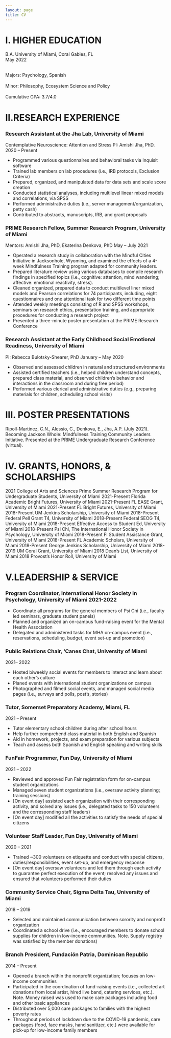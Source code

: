 ```yaml
---
layout: page
title: CV
---
```


# I. HIGHER EDUCATION
B.A. University of Miami, Coral Gables, FL	
May 2022

<br> Majors: Psychology, Spanish </br> 
<br> Minor: Philosophy, Ecosystem Science and Policy </br>
<br> Cumulative GPA: 3.7/4.0 </br>

# II.RESEARCH EXPERIENCE
### Research Assistant at the Jha Lab, University of Miami
Contemplative Neuroscience: Attention and Stress
PI: Amishi Jha, PhD.
2020 – Present 
- Programmed various questionnaires and behavioral tasks via Inquisit software 
- Trained lab members on lab procedures (i.e., IRB protocols, Exclusion Criteria)
- Prepared, organized, and manipulated data for data sets and scale score creation  
- Conducted statistical analyses, including multilevel linear mixed models and correlations, via SPSS
- Performed administrative duties (i.e., server management/organization, petty cash)
- Contributed to abstracts, manuscripts, IRB, and grant proposals 

### PRIME Research Fellow, Summer Research Program, University of Miami 
Mentors: Amishi Jha, PhD, Ekaterina Denkova, PhD 
May – July 2021
- Operated a research study in collaboration with the Mindful Cities Initiative in Jacksonhole, Wyoming, and examined the effects of a 4-week Mindfulness Training program adapted for community leaders.
- Prepared literature review using various databases to compile research findings in specified topics (i.e., cognitive: attention, mind wandering; affective: emotional reactivity, stress).
- Cleaned organized, prepared data to conduct multilevel liner mixed models and Pearson correlations for 74 participants, including, eight questionnaires and one attentional task for two different time points
- Attended weekly meetings consisting of R and SPSS workshops, seminars on research ethics, presentation training, and appropriate procedures for conducting a research project 
- Presented a three-minute poster presentation at the PRIME Research Conference   

### Research Assistant at the Early Childhood Social Emotional Readiness, University of Miami
PI: Rebecca Bulotsky-Shearer, PhD
January – May 2020	 
- Observed and assessed children in natural and structured environments 
- Assisted certified teachers (i.e., helped children understand concepts, prepared class material, and observed children’s behavior and interactions in the classroom and during free period) 
- Performed various clerical and administrative duties (e.g., preparing materials for children, scheduling school visits)

# III. POSTER PRESENTATIONS

Ripoll-Martinez, C.N., Alessio, C., Denkova, E., Jha, A.P. (July 2021). Becoming Jackson Whole: Mindfulness Training Community Leaders Initiative. Presented at the PRIME Undergraduate Research Conference (virtual).

# IV. GRANTS, HONORS, & SCHOLARSHIPS

2021		College of Arts and Sciences Prime Summer Research Program for Undergraduate Students, University of Miami
2021-Present	Florida Academic Bright Futures, University of Miami 
2021-Present	FL EASE Grant, University of Miami 
2021-Present	FL Bright Futures, University of Miami 
2018-Present	UM Jenkins Scholarship, University of Miami 
2018-Present	Federal Pell Grant T4, University of Miami
2018-Present	Federal SEOG T4, University of Miami 
2018-Present	Effective Access to Student Ed, University of Miami
2018-Present	Psi Chi, The International Honor Society in Psychology, University of Miami
2018-Present	Fl Student Assistance Grant, University of Miami
2018-Present 	FL Academic Scholars, University of Miami
2018-Present	George Jenkins Scholarship, University of Miami
2018-2019	UM Coral Grant, University of Miami 
2018		Dean’s List, University of Miami 
2018		Provost’s Honor Roll, University of Miami

# V.LEADERSHIP & SERVICE 

### Program Coordinator, International Honor Society in Psychology, University of Miami 2021-2022		 
- Coordinate all programs for the general members of Psi Chi (i.e., faculty led seminars, graduate student panels)
- Planned and organized an on-campus fund-raising event for the Mental Health Association 
- Delegated and administered tasks for MHA on-campus event (i.e., reservations, scheduling, budget, event set-up and promotion)

### Public Relations Chair, ‘Canes Chat, University of Miami 
2021– 2022		 	
- Hosted biweekly social events for members to interact and learn about each other’s culture 
- Planed events with international student organizations on campus 
- Photographed and filmed social events, and managed social media pages (i.e., surveys and polls, post’s, stories) 

### Tutor, Somerset Preparatory Academy, Miami, FL 
2021 – Present		   		
- Tutor elementary school children during after school hours 
- Help further comprehend class material in both English and Spanish 
- Aid in homework, projects, and exam preparation for various subjects 
- Teach and assess both Spanish and English speaking and writing skills 

### FunFair Programmer, Fun Day, University of Miami 
2021 – 2022		 		
- Reviewed and approved Fun Fair registration form for on-campus student organizations
- Managed seven student organizations (i.e., oversaw activity planning; training sessions)
- [On event day] assisted each organization with their corresponding activity, and solved any issues (i.e., delegated tasks to 150 volunteers and the corresponding staff leaders)
- [On event day] modified all the activities to satisfy the needs of special citizens

### Volunteer Staff Leader, Fun Day, University of Miami 
2020 – 2021		 			
- Trained ~300 volunteers on etiquette and conduct with special citizens, duties/responsibilities, event set-up, and emergency response 
- [On event day] oversaw volunteers and led them through each activity to guarantee perfect execution of the event; resolved any issues and ensured that volunteers performed their duties

### Community Service Chair, Sigma Delta Tau, University of Miami 
2018 – 2019		 
- Selected and maintained communication between sorority and nonprofit organization 
- Coordinated a school drive (i.e., encouraged members to donate school supplies for children in low-income communities. Note. Supply registry was satisfied by the member donations)

### Branch President, Fundación Patria, Dominican Republic 
2014 – Present				 
- Opened a branch within the nonprofit organization; focuses on low-income communities
- Participated in the coordination of fund-raising events (i.e., collected art donations from local
artist, hired live band, catering services, etc.). Note. Money raised was used to make care packages including food and other basic appliances
- Distributed over 5,000 care packages to families with the highest poverty rates
- Throughout periods of lockdown due to the COVID-19 pandemic, care packages (food, face masks, hand sanitizer, etc.) were available for pick-up for low-income family members
